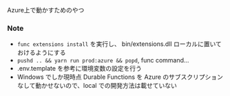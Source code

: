 Azure上で動かすためのやつ

### Note

* `func extensions install` を実行し、 bin/extensions.dll ローカルに置いておけるようにする
* `pushd .. && yarn run prod:azure && popd`, func command...
* .env.template を参考に環境変数の設定を行う
* Windows でしか現時点 Durable Functions を Azure のサブスクリプションなして動かせないので、local での開発方法は載せていない
